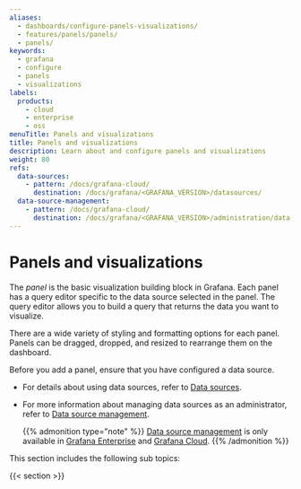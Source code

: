 ```yaml
---
aliases:
  - dashboards/configure-panels-visualizations/
  - features/panels/panels/
  - panels/
keywords:
  - grafana
  - configure
  - panels
  - visualizations
labels:
  products:
    - cloud
    - enterprise
    - oss
menuTitle: Panels and visualizations
title: Panels and visualizations
description: Learn about and configure panels and visualizations
weight: 80
refs:
  data-sources:
    - pattern: /docs/grafana-cloud/
      destination: /docs/grafana/<GRAFANA_VERSION>/datasources/
  data-source-management:
    - pattern: /docs/grafana-cloud/
      destination: /docs/grafana/<GRAFANA_VERSION>/administration/data-source-management/
---
```


# Panels and visualizations

The _panel_ is the basic visualization building block in Grafana.
Each panel has a query editor specific to the data source selected in the panel.
The query editor allows you to build a query that returns the data you want to visualize.

There are a wide variety of styling and formatting options for each panel.
Panels can be dragged, dropped, and resized to rearrange them on the dashboard.

Before you add a panel, ensure that you have configured a data source.

- For details about using data sources, refer to [Data sources](ref:data-sources).

- For more information about managing data sources as an administrator, refer to [Data source management](ref:data-source-management).

  {{% admonition type="note" %}}
  [Data source management](https://grafana.com/docs/grafana/<GRAFANA_VERSION>/administration/data-source-management/) is only available in [Grafana Enterprise](https://grafana.com/docs/grafana/<GRAFANA_VERSION>/introduction/grafana-enterprise/) and [Grafana Cloud](https://grafana.com/docs/grafana-cloud/).
  {{% /admonition %}}

This section includes the following sub topics:

{{< section >}}

